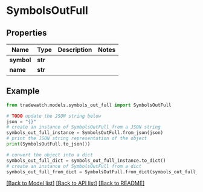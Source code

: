 # SymbolsOutFull


## Properties

Name | Type | Description | Notes
------------ | ------------- | ------------- | -------------
**symbol** | **str** |  | 
**name** | **str** |  | 

## Example

```python
from tradewatch.models.symbols_out_full import SymbolsOutFull

# TODO update the JSON string below
json = "{}"
# create an instance of SymbolsOutFull from a JSON string
symbols_out_full_instance = SymbolsOutFull.from_json(json)
# print the JSON string representation of the object
print(SymbolsOutFull.to_json())

# convert the object into a dict
symbols_out_full_dict = symbols_out_full_instance.to_dict()
# create an instance of SymbolsOutFull from a dict
symbols_out_full_from_dict = SymbolsOutFull.from_dict(symbols_out_full_dict)
```
[[Back to Model list]](../README.md#documentation-for-models) [[Back to API list]](../README.md#documentation-for-api-endpoints) [[Back to README]](../README.md)



